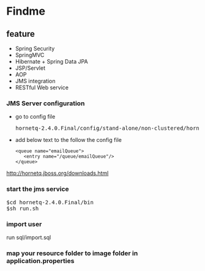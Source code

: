 # Findme #

## feature
- Spring Security
- SpringMVC 
- Hibernate  + Spring Data JPA
- JSP/Servlet
- AOP
- JMS integration
- RESTful Web service

### JMS Server configuration ###
- go to config file
  <pre>
  hornetq-2.4.0.Final/config/stand-alone/non-clustered/hornetq-jms.xml 
  </pre>
- add below text to the follow the config file
   <br />
   ```
   <queue name="emailQueue">
      <entry name="/queue/emailQueue"/>
   </queue>
   ```

http://hornetq.jboss.org/downloads.html

### start the jms service ###
<pre>
$cd hornetq-2.4.0.Final/bin
$sh run.sh
</pre>


### import user
run sql/import.sql

### map your resource folder to image folder in application.properties

